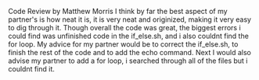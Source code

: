 Code Review by Matthew Morris
I think by far the best aspect of my partner's is how neat it is, it is very neat and originized, making it very easy to dig through it.
Though overall the code was great, the biggest errors i could find was unfinished code in the if_else.sh, and i also couldnt find the for loop.
My advice for my partner would be to correct the if_else.sh, to finish the rest of the code and to add the echo command. Next I would also advise my partner to add a for loop,
i searched through all of the files but i couldnt find it.
